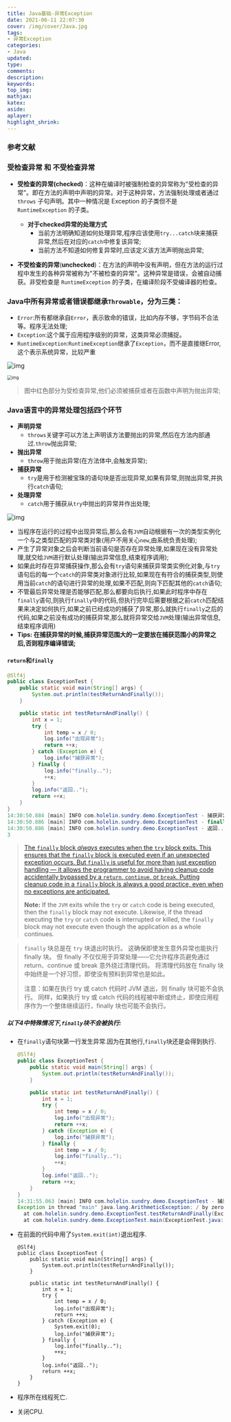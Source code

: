 ```yaml
---
title: Java基础-异常Exception
date: 2021-06-11 22:07:30
cover: /img/cover/Java.jpg
tags:
- 异常Exception
categories:
- Java
updated:
type:
comments:
description:
keywords:
top_img:
mathjax:
katex:
aside:
aplayer:
highlight_shrink:
---
```


### 参考文献

### **受检查异常 和 不受检查异常**

* **受检查的异常(checked)**：这种在编译时被强制检查的异常称为"受检查的异常"。即在方法的声明中声明的异常。对于这种异常，方法强制处理或者通过 `throws` 子句声明。其中一种情况是 Exception 的子类但不是 `RuntimeException` 的子类。
  * **对于checked异常的处理方式**
    * 当前方法明确知道如何处理异常,程序应该使用`try...catch`块来捕获异常,然后在对应的`catch`中修复该异常;
    * 当前方法不知道如何修复异常时,应该定义该方法声明抛出异常;

* **不受检查的异常**(**unchecked**)：在方法的声明中没有声明，但在方法的运行过程中发生的各种异常被称为"不被检查的异常"。这种异常是错误，会被自动捕获。非受检查是 `RuntimeException` 的子类，在编译阶段不受编译器的检查。

### **Java中所有异常或者错误都继承`Throwable`，分为三类：**

* `Error`:所有都继承自`Error`，表示致命的错误，比如内存不够，字节码不合法等。程序无法处理;
* `Exception`:这个属于应用程序级别的异常，这类异常必须捕捉。
* `RuntimeException`:`RuntimeException`继承了`Exception`，而不是直接继Error,这个表示系统异常，比较严重

![img](https://www.holelin.cn/img/java/exception/Throwable.png)

<img src="https://www.holelin.cn/img/java/exception/exception.webp" alt="img" style="zoom:67%;" />

> 图中红色部分为受检查异常,他们必须被捕获或者在函数中声明为抛出异常;

### Java语言中的异常处理包括四个环节

* **声明异常**
  * `throws`关键字可以方法上声明该方法要抛出的异常,然后在方法内部通过.`throw`抛出异常;
* **抛出异常**
  * `throw`用于抛出异常(在方法体中,会触发异常);
* **捕获异常**
  * `try`是用于检测被宝珠的语句块是否出现异常,如果有异常,则抛出异常,并执行`catch`语句;
* **处理异常**
  * `catch`用于捕获从`try`中抛出的异常并作出处理;

![img](https://www.holelin.cn/img/java/exception/%E5%BC%82%E5%B8%B8%E5%A4%84%E7%90%86.png)

* 当程序在运行的过程中出现异常后,那么会有`JVM`自动根据有一次的类型实例化一个与之类型匹配的异常类对象(用户不用关心`new`,由系统负责处理);
* 产生了异常对象之后会判断当前语句是否存在异常处理,如果现在没有异常处理,就交给`JVM`进行默认处理(输出异常信息,结束程序调用);
* 如果此时存在异常捕获操作,那么会有`try`语句来捕获异常类实例化对象,与`try`语句后的每一个`catch`的异常类对象进行比较,如果现在有符合的捕获类型,则使用当前`catch`的语句进行异常的处理,如果不匹配,则向下匹配其他的`catch`语句;
* 不管最后异常处理是否能够匹配,那么都要向后执行,如果此时程序中存在`finally`语句,则执行`finally`中的代码,但执行完毕后需要根据之前`catch`匹配结果来决定如何执行,如果之前已经成功的捕获了异常,那么就执行`finally`之后的代码,如果之前没有成功的捕获异常,那么就将异常交给`JVM`处理(输出异常信息,结束程序调用)
* **Tips: 在捕获异常的时候,捕获异常范围大的一定要放在捕获范围小的异常之后,否则程序编译错误;**

#### `return`和`finally`

```java
@Slf4j
public class ExceptionTest {
    public static void main(String[] args) {
        System.out.println(testReturnAndFinally());
    }

    public static int testReturnAndFinally() {
        int x = 1;
        try {
            int temp = x / 0;
            log.info("出现异常");
            return ++x;
        } catch (Exception e) {
            log.info("捕获异常");
        } finally {
            log.info("finally..");
            ++x;
        }
        log.info("返回..");
        return ++x;
    }
}
14:30:50.884 [main] INFO com.holelin.sundry.demo.ExceptionTest - 捕获异常
14:30:50.886 [main] INFO com.holelin.sundry.demo.ExceptionTest - finally..
14:30:50.886 [main] INFO com.holelin.sundry.demo.ExceptionTest - 返回..
3
```

> [The `finally` block *always* executes when the `try` block exits. This ensures that the `finally` block is executed even if an unexpected exception occurs. But `finally` is useful for more than just exception handling — it allows the programmer to avoid having cleanup code accidentally bypassed by a `return`, `continue`, or `break`. Putting cleanup code in a `finally` block is always a good practice, even when no exceptions are anticipated.](https://docs.oracle.com/javase/tutorial/essential/exceptions/finally.html)
>
> **Note:** If the `JVM` exits while the `try` or `catch` code is being executed, then the `finally` block may not execute. Likewise, if the thread executing the `try` or `catch` code is interrupted or killed, the `finally` block may not execute even though the application as a whole continues.

> `finally` 块总是在 `try` 块退出时执行。 这确保即使发生意外异常也能执行 finally 块。 但 finally 不仅仅用于异常处理——它允许程序员避免通过 return、continue 或 break 意外绕过清理代码。 将清理代码放在 finally 块中始终是一个好习惯，即使没有预料到异常也是如此。
>
>  注意：如果在执行 try 或 catch 代码时 JVM 退出，则 finally 块可能不会执行。 同样，如果执行 try 或 catch 代码的线程被中断或终止，即使应用程序作为一个整体继续运行，finally 块也可能不会执行。 

##### 以下4中特殊情况下,`finally`块不会被执行:

* 在`finally`语句块第一行发生异常.因为在其他行,`finally`块还是会得到执行.

  ```java
  @Slf4j
  public class ExceptionTest {
      public static void main(String[] args) {
          System.out.println(testReturnAndFinally());
      }
  
      public static int testReturnAndFinally() {
          int x = 1;
          try {
              int temp = x / 0;
              log.info("出现异常");
              return ++x;
          } catch (Exception e) {
              log.info("捕获异常");
          } finally {
              int temp = x / 0;
              log.info("finally..");
              ++x;
          }
          log.info("返回..");
          return ++x;
      }
  }
  14:31:55.063 [main] INFO com.holelin.sundry.demo.ExceptionTest - 捕获异常
  Exception in thread "main" java.lang.ArithmeticException: / by zero
  	at com.holelin.sundry.demo.ExceptionTest.testReturnAndFinally(ExceptionTest.java:20)
  	at com.holelin.sundry.demo.ExceptionTest.main(ExceptionTest.java:8)
  ```

* 在前面的代码中用了`System.exit(int)`退出程序.

  ```
  @Slf4j
  public class ExceptionTest {
      public static void main(String[] args) {
          System.out.println(testReturnAndFinally());
      }
  
      public static int testReturnAndFinally() {
          int x = 1;
          try {
              int temp = x / 0;
              log.info("出现异常");
              return ++x;
          } catch (Exception e) {
              System.exit(0);
              log.info("捕获异常");
          } finally {
              log.info("finally..");
              ++x;
          }
          log.info("返回..");
          return ++x;
      }
  }
  ```

* 程序所在线程死亡.

* 关闭CPU.

